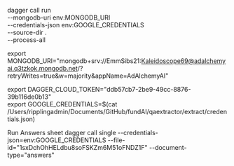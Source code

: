 dagger call run \
  --mongodb-uri env:MONGODB_URI \
  --credentials-json env:GOOGLE_CREDENTIALS \
  --source-dir . \
  --process-all

export MONGODB_URI="mongodb+srv://EmmSibs21:Kaleidoscope69@adalchemyai.q3tzkok.mongodb.net/?retryWrites=true&w=majority&appName=AdAlchemyAI"

export DAGGER_CLOUD_TOKEN="ddb57cb7-2be9-49cc-8876-39b116de0b13"                                                                            
export GOOGLE_CREDENTIALS=$(cat /Users/ripplingadmin/Documents/GitHub/fundAI/qaextractor/extract/credentials.json)

Run Answers sheet
dagger call single --credentials-json=env:GOOGLE_CREDENTIALS --file-id="1sxDchOhHELdbu8soFSKZm6M51oFNDZ1F" --document-type="answers"